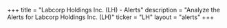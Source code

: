 +++
title = "Labcorp Holdings Inc. (LH) - Alerts"
description = "Analyze the Alerts for Labcorp Holdings Inc. (LH)"
ticker = "LH"
layout = "alerts"
+++

